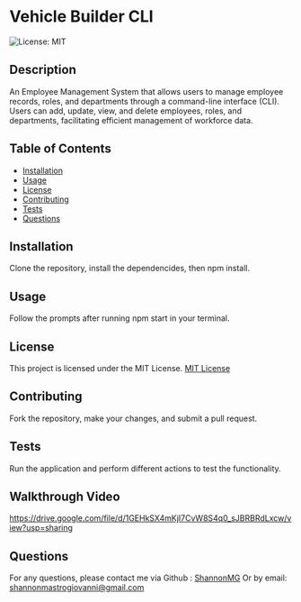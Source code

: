 # Vehicle Builder CLI

![License: MIT](https://img.shields.io/badge/License-MIT-yellow.svg)

## Description
An Employee Management System that allows users to manage employee records, roles, and departments through a command-line interface (CLI). Users can add, update, view, and delete employees, roles, and departments, facilitating efficient management of workforce data.

## Table of Contents
- [Installation](#installation)
- [Usage](#usage)
- [License](#license)
- [Contributing](#contributing)
- [Tests](#tests)
- [Questions](#questions)

## Installation

Clone the repository, install the dependencides, then npm install.


## Usage
Follow the prompts after running npm start in your terminal. 

## License
This project is licensed under the MIT License.
[MIT License](https://opensource.org/licenses/MIT)

## Contributing 
Fork the repository, make your changes, and submit a pull request. 

## Tests
Run the application and perform different actions to test the functionality. 

## Walkthrough Video
https://drive.google.com/file/d/1GEHkSX4mKjI7CvW8S4q0_sJBRBRdLxcw/view?usp=sharing

## Questions

For any questions, please contact me via Github : [ShannonMG](https://github.com/ShannonMG)
Or by email: [shannonmastrogiovanni@gmail.com](mailto:shannonmastrogiovanni@gmail.com)
